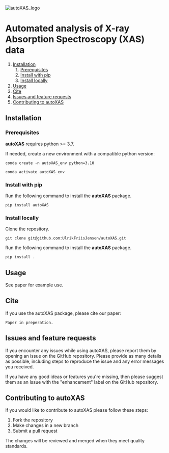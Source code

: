 ![autoXAS_logo](https://github.com/UlrikFriisJensen/autoXAS/raw/main/figures/autoXAS_logo.svg)
# Automated analysis of X-ray Absorption Spectroscopy (XAS) data



1. [Installation](#installation)
    1. [Prerequisites](#prerequisites)
    2. [Install with pip](#install-with-pip)
    3. [Install locally](#install-locally)
2. [Usage](#using-autoxas)
3. [Cite](#cite)
4. [Issues and feature requests](#issues-and-feature-requests)
5. [Contributing to autoXAS](#contributing-to-autoxas)

## Installation

### Prerequisites

**autoXAS** requires python >= 3.7. 

If needed, create a new environment with a compatible python version:
```
conda create -n autoXAS_env python=3.10
```

```
conda activate autoXAS_env
```

### Install with pip

Run the following command to install the **autoXAS** package.
```
pip install autoXAS
```

### Install locally

Clone the repository.
```
git clone git@github.com:UlrikFriisJensen/autoXAS.git
```

Run the following command to install the **autoXAS** package.
```
pip install .
```

## Usage

See paper for example use.

## Cite

If you use the autoXAS package, please cite our paper:
```
Paper in preperation.
```

## Issues and feature requests

If you encounter any issues while using autoXAS, please report them by opening an issue on the GitHub repository.  Please provide as many details as possible, including steps to reproduce the issue and any error messages you received.

If you have any good ideas or features you're missing, then please suggest them as an Issue with the "enhancement" label on the GitHub repository.

## Contributing to autoXAS

If you would like to contribute to autoXAS please follow these steps:
1. Fork the repository
2. Make changes in a new branch
3. Submit a pull request

The changes will be reviewed and merged when they meet quality standards.